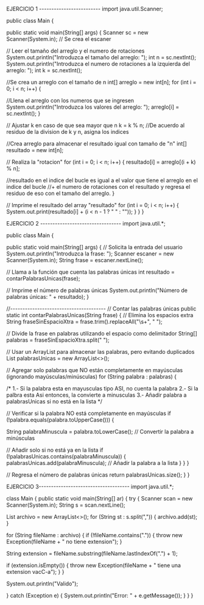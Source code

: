 EJERCICIO 1 -------------------------
import java.util.Scanner;

public class Main {

public static void main(String[] args) {
Scanner sc = new Scanner(System.in); // Se crea el escaner

// Leer el tamaño del arreglo y el numero de rotaciones
System.out.println("Introduzca el tamaño del arreglo: ");
int n = sc.nextInt();
System.out.println("Introduzca el numero de rotaciones a la izquierda del arreglo: ");
int k = sc.nextInt();

//Se crea un arreglo con el tamaño de n
int[] arreglo = new int[n];
for (int i = 0; i < n; i++) {

//Llena el arreglo con los numeros que se ingresen
System.out.println("Introduzca los valores del arreglo: ");
arreglo[i] = sc.nextInt();
}

// Ajustar k en caso de que sea mayor que n
k = k % n;
//De acuerdo al residuo de la division de k y n, asigna los indices

//Crea arreglo para almacenar el resultado igual con tamaño de "n"
int[] resultado = new int[n];

// Realiza la "rotacion"
for (int i = 0; i < n; i++) {
resultado[i] = arreglo[(i + k) % n];

//resultado en el indice del bucle es igual a el valor que tiene el arreglo en el indice del bucle
//+ el numero de rotaciones con el resultado y regresa el residuo de eso con el tamaño del arreglo.
}

// Imprime el resultado del array "resultado"
for (int i = 0; i < n; i++) {
System.out.print(resultado[i] + (i < n - 1 ? " " : ""));
}
}
}

EJERCICIO 2 ---------------------------------
import java.util.*;

public class Main {

public static void main(String[] args) {
// Solicita la entrada del usuario
System.out.println("Introduzca la frase: ");
Scanner escaner = new Scanner(System.in);
String frase = escaner.nextLine();

// Llama a la función que cuenta las palabras únicas
int resultado = contarPalabrasUnicas(frase);

// Imprime el número de palabras únicas
System.out.println("Número de palabras únicas: " + resultado);
}



//---------------------------------------
// Contar las palabras únicas
public static int contarPalabrasUnicas(String frase) {
// Elimina los espacios extra
String fraseSinEspacioXtra = frase.trim().replaceAll("\\s+", " ");

// Divide la frase en palabras utilizando el espacio como delimitador
String[] palabras = fraseSinEspacioXtra.split(" ");

// Usar un ArrayList para almacenar las palabras, pero evitando duplicados
List palabrasUnicas = new ArrayList<>();

// Agregar solo palabras que NO están completamente en mayúsculas (ignorando mayúsculas/minúsculas)
for (String palabra : palabras) {

/*
1.- Si la palabra esta en mayusculas tipo ASI, no cuenta la palabra
2.- Si la palbra esta Asi entonces, la convierte a minusculas
3.- Añadir palabra a palabrasUnicas si no está en la lista
*/


// Verificar si la palabra NO está completamente en mayúsculas
if (!palabra.equals(palabra.toUpperCase())) {

String palabraMinuscula = palabra.toLowerCase(); // Convertir la palabra a minúsculas

// Añadir solo si no está ya en la lista
if (!palabrasUnicas.contains(palabraMinuscula)) {
palabrasUnicas.add(palabraMinuscula); // Añadir la palabra a la lista
}
}
}

// Regresa el número de palabras únicas
return palabrasUnicas.size();
}
}




EJERCICIO 3-------------------------------------
import java.util.*;

class Main {
public static void main(String[] ar) {
try {
Scanner scan = new Scanner(System.in);
String s = scan.nextLine();

List archivo = new ArrayList<>();
for (String st : s.split(",")) {
archivo.add(st);
}

for (String fileName : archivo) {
if (!fileName.contains(".")) {
throw new Exception(fileName + " no tiene extension");
}

String extension = fileName.substring(fileName.lastIndexOf(".") + 1);


if (extension.isEmpty()) {
throw new Exception(fileName + " tiene una extension vacC-a");
}
}

System.out.println("Valido");

} catch (Exception e) {
System.out.println("Error: " + e.getMessage());
}
}
}



